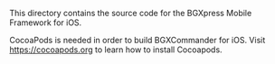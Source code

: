 
This directory contains the source code for the BGXpress Mobile Framework
for iOS.

CocoaPods is needed in order to build BGXCommander for iOS. Visit https://cocoapods.org to learn how to install Cocoapods. 
